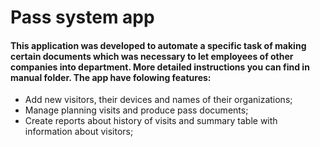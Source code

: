 # Pass system app 
#### This application was developed to automate a specific task of making certain documents which was necessary to let employees of other companies into department. More detailed instructions you can find in manual folder. The app have folowing features:
+ Add new visitors, their devices and names of their organizations;
+ Manage planning visits and produce pass documents;
+ Create reports about history of visits and summary table with information about visitors;
